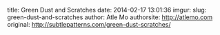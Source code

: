 title: Green Dust and Scratches
date: 2014-02-17 13:01:36
imgur: 
slug: green-dust-and-scratches
author: Atle Mo
authorsite: http://atlemo.com
original: http://subtlepatterns.com/green-dust-scratches/
